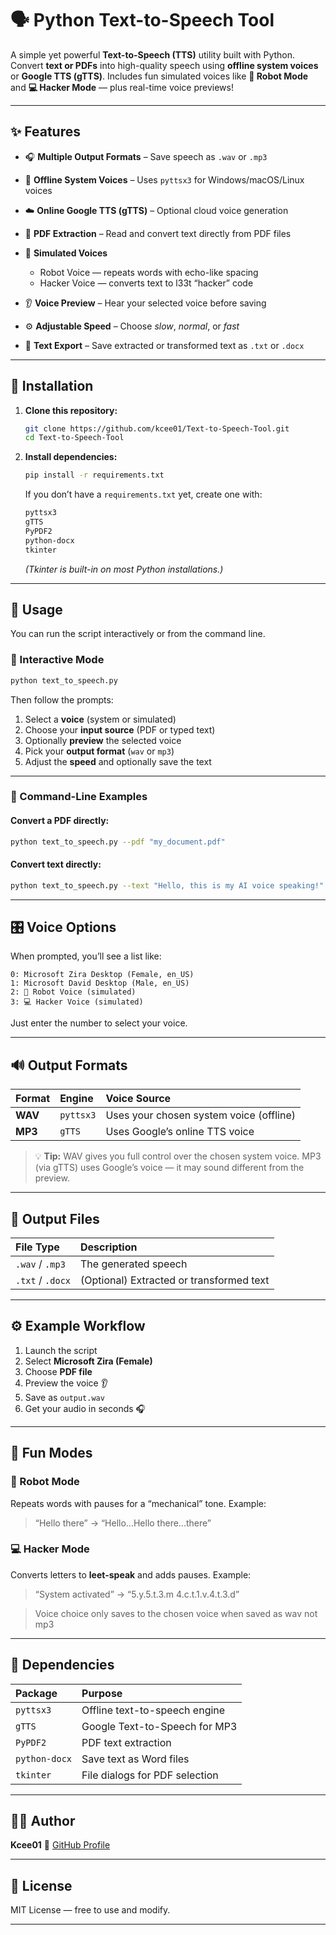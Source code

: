 

# 🗣️ Python Text-to-Speech Tool

A simple yet powerful **Text-to-Speech (TTS)** utility built with Python.
Convert **text or PDFs** into high-quality speech using **offline system voices** or **Google TTS (gTTS)**.
Includes fun simulated voices like **🤖 Robot Mode** and **💻 Hacker Mode** — plus real-time voice previews!

---

## ✨ Features

* 🎧 **Multiple Output Formats** – Save speech as `.wav` or `.mp3`
* 💬 **Offline System Voices** – Uses `pyttsx3` for Windows/macOS/Linux voices
* ☁️ **Online Google TTS (gTTS)** – Optional cloud voice generation
* 🧾 **PDF Extraction** – Read and convert text directly from PDF files
* 🤖 **Simulated Voices**

  * Robot Voice — repeats words with echo-like spacing
  * Hacker Voice — converts text to l33t “hacker” code
* 👂 **Voice Preview** – Hear your selected voice before saving
* ⚙️ **Adjustable Speed** – Choose *slow*, *normal*, or *fast*
* 📝 **Text Export** – Save extracted or transformed text as `.txt` or `.docx`

---

## 🧩 Installation

1. **Clone this repository:**

   ```bash
   git clone https://github.com/kcee01/Text-to-Speech-Tool.git
   cd Text-to-Speech-Tool
   ```

2. **Install dependencies:**

   ```bash
   pip install -r requirements.txt
   ```

   If you don’t have a `requirements.txt` yet, create one with:

   ```txt
   pyttsx3
   gTTS
   PyPDF2
   python-docx
   tkinter
   ```

   *(Tkinter is built-in on most Python installations.)*

---

## 🚀 Usage

You can run the script interactively or from the command line.

### 🧭 Interactive Mode

```bash
python text_to_speech.py
```

Then follow the prompts:

1. Select a **voice** (system or simulated)
2. Choose your **input source** (PDF or typed text)
3. Optionally **preview** the selected voice
4. Pick your **output format** (`wav` or `mp3`)
5. Adjust the **speed** and optionally save the text

---

### 🧠 Command-Line Examples

#### Convert a PDF directly:

```bash
python text_to_speech.py --pdf "my_document.pdf"
```

#### Convert text directly:

```bash
python text_to_speech.py --text "Hello, this is my AI voice speaking!"
```

---

## 🎛️ Voice Options

When prompted, you’ll see a list like:

```
0: Microsoft Zira Desktop (Female, en_US)
1: Microsoft David Desktop (Male, en_US)
2: 🤖 Robot Voice (simulated)
3: 💻 Hacker Voice (simulated)
```

Just enter the number to select your voice.

---

## 🔊 Output Formats

| Format  | Engine    | Voice Source                            |
| :------ | :-------- | :-------------------------------------- |
| **WAV** | `pyttsx3` | Uses your chosen system voice (offline) |
| **MP3** | `gTTS`    | Uses Google’s online TTS voice          |

> 💡 **Tip:** WAV gives you full control over the chosen system voice.
> MP3 (via gTTS) uses Google’s voice — it may sound different from the preview.

---

## 📂 Output Files

| File Type        | Description                              |
| :--------------- | :--------------------------------------- |
| `.wav` / `.mp3`  | The generated speech                     |
| `.txt` / `.docx` | (Optional) Extracted or transformed text |

---

## ⚙️ Example Workflow

1. Launch the script
2. Select **Microsoft Zira (Female)**
3. Choose **PDF file**
4. Preview the voice 👂
5. Save as `output.wav`
6. Get your audio in seconds 🎧

---

## 🧠 Fun Modes

### 🤖 Robot Mode

Repeats words with pauses for a “mechanical” tone.
Example:

> “Hello there” → “Hello...Hello there...there”

### 💻 Hacker Mode

Converts letters to **leet-speak** and adds pauses.
Example:

> “System activated” → “5.y.5.t.3.m 4.c.t.1.v.4.t.3.d”

> Voice choice only saves to the chosen voice when saved as wav not mp3
---

## 🧰 Dependencies

| Package       | Purpose                        |
| :------------ | :----------------------------- |
| `pyttsx3`     | Offline text-to-speech engine  |
| `gTTS`        | Google Text-to-Speech for MP3  |
| `PyPDF2`      | PDF text extraction            |
| `python-docx` | Save text as Word files        |
| `tkinter`     | File dialogs for PDF selection |

---

## 🧑‍💻 Author

**Kcee01**
🔗 [GitHub Profile](https://github.com/kcee01)

---

## 📜 License

MIT License — free to use and modify.

---

